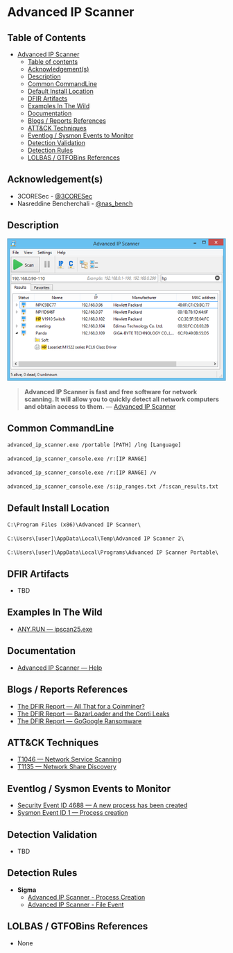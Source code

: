 # Advanced IP Scanner

## Table of Contents

- [Advanced IP Scanner](#advanced-ip-scanner)
  - [Table of contents](#table-of-contents)
  - [Acknowledgement(s)](#acknowledgements)
  - [Description](#description)
  - [Common CommandLine](#common-commandline)
  - [Default Install Location](#default-install-location)
  - [DFIR Artifacts](#dfir-artifacts)
  - [Examples In The Wild](#examples-in-the-wild)
  - [Documentation](#documentation)
  - [Blogs / Reports References](#blogs--reports-references)
  - [ATT&CK Techniques](#attck-techniques)
  - [Eventlog / Sysmon Events to Monitor](#eventlog--sysmon-events-to-monitor)
  - [Detection Validation](#detection-validation)
  - [Detection Rules](#detection-rules)
  - [LOLBAS / GTFOBins References](#lolbas--gtfobins-references)

## Acknowledgement(s)

- 3CORESec - [@3CORESec](https://twitter.com/3CORESec)
- Nasreddine Bencherchali - [@nas_bench](https://twitter.com/nas_bench)

## Description

<p align="center"><img src="/Images/Screenshots/Advanced-IP-Scanner.png"></p>

> **Advanced IP Scanner is fast and free software for network scanning. It will allow you to quickly detect all network computers and obtain access to them.** — [Advanced IP Scanner](https://www.advanced-ip-scanner.com/help/)

## Common CommandLine

```batch
advanced_ip_scanner.exe /portable [PATH] /lng [Language]

advanced_ip_scanner_console.exe /r:[IP RANGE]

advanced_ip_scanner_console.exe /r:[IP RANGE] /v

advanced_ip_scanner_console.exe /s:ip_ranges.txt /f:scan_results.txt
```

## Default Install Location

````batch
C:\Program Files (x86)\Advanced IP Scanner\

C:\Users\[user]\AppData\Local\Temp\Advanced IP Scanner 2\

C:\Users\[user]\AppData\Local\Programs\Advanced IP Scanner Portable\
````

## DFIR Artifacts

- TBD

## Examples In The Wild

- [ANY.RUN — ipscan25.exe](https://app.any.run/tasks/c73630e0-a3ca-40fe-9301-392e8f61f170/)

## Documentation

- [Advanced IP Scanner — Help](https://www.advanced-ip-scanner.com/help/)

## Blogs / Reports References

- [The DFIR Report — All That for a Coinminer?](https://thedfirreport.com/2021/01/18/all-that-for-a-coinminer/)
- [The DFIR Report — BazarLoader and the Conti Leaks](https://thedfirreport.com/2021/10/04/bazarloader-and-the-conti-leaks/)
- [The DFIR Report — GoGoogle Ransomware](https://thedfirreport.com/2020/04/04/gogoogle-ransomware/)

## ATT&CK Techniques

- [T1046 — Network Service Scanning](https://attack.mitre.org/techniques/T1046/)
- [T1135 — Network Share Discovery](https://attack.mitre.org/versions/v9/techniques/T1135/)

## Eventlog / Sysmon Events to Monitor

- [Security Event ID 4688 — A new process has been created](https://www.ultimatewindowssecurity.com/securitylog/encyclopedia/event.aspx?eventID=4688)
- [Sysmon Event ID 1 — Process creation](https://www.ultimatewindowssecurity.com/securitylog/encyclopedia/event.aspx?eventid=90001)

## Detection Validation

- TBD

## Detection Rules

- **Sigma**
  - [Advanced IP Scanner - Process Creation](https://github.com/SigmaHQ/sigma/blob/master/rules/windows/process_creation/process_creation_advanced_ip_scanner.yml)
  - [Advanced IP Scanner - File Event](https://github.com/SigmaHQ/sigma/blob/master/rules/windows/file_event/file_event_advanced_ip_scanner.yml)

## LOLBAS / GTFOBins References

- None
